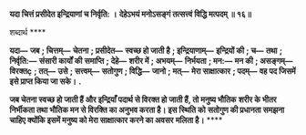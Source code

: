 **यदा चित्तं प्रसीदेत इन्द्रियाणां च निर्वृति: ।** **देहेऽभयं मनोऽसङ्गं तत्सत्त्वं विद्धि मत्पदम् ॥ १६॥** 

शब्दार्थ **** 

**यदा—** **जब** **; चित्तम्—** **चेतना** **; प्रसीदेत—** **स्वच्छ हो जाती है** **; इन्द्रियाणाम्—** **इन्द्रियों की** **; च—** **तथा** **; निर्वृति:—** **संसारी कार्यों की** **समाप्ति** **; देहे—** **शरीर में** **; अभयम्—** **निर्भयता** **; मन:—** **मन की** **; असङ्गम्—** **विरक्तç** **; तत्—** **उसे** **; सत्त्वम्—** **सतोगुण** **; विद्धि—** **जानो** **; मत्—** **मेरा साक्षात्कार** **; पदम्—** **वह पद जिसमें इसे प्राप्त किया जा सके।** **.** 

**जब चेतना स्वच्छ हो जाती हैं और इन्द्रियाँ पदार्थ से विरक्त हो जाती हैं, तो मनुष्य भौतिक** **शरीर के भीतर निर्भीकता तथा भौतिक मन से विरक्ति का अनुभव करता है। इस स्थिति को** **सतोगुण की प्रधानता समझना चाहिए क्योंकि इसमें मनुष्य को मेरा साक्षात्कार करने का अवसर** **मलिता है।** **** 
